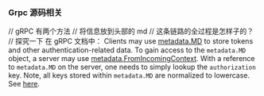 ### Grpc 源码相关
// gRPC 有两个方法
// 将信息放到头部的 md 
// 这条链路的全过程是怎样子的？
// 探究一下
在 gRPC 文档中：
Clients may use
[metadata.MD](https://godoc.org/google.golang.org/grpc/metadata#MD)
to store tokens and other authentication-related data. To gain access to the
`metadata.MD` object, a server may use
[metadata.FromIncomingContext](https://godoc.org/google.golang.org/grpc/metadata#FromIncomingContext).
With a reference to `metadata.MD` on the server, one needs to simply lookup the
`authorization` key. Note, all keys stored within `metadata.MD` are normalized
to lowercase. See [here](https://godoc.org/google.golang.org/grpc/metadata#New).
